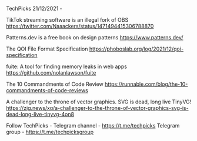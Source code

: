 TechPicks 21/12/2021 -

TikTok streaming software is an illegal fork of OBS
https://twitter.com/Naaackers/status/1471494415306788870

Patterns.dev is a free book on design patterns
https://www.patterns.dev/

The QOI File Format Specification
https://phoboslab.org/log/2021/12/qoi-specification

fuite: A tool for finding memory leaks in web apps
https://github.com/nolanlawson/fuite

The 10 Commandments of Code Review
https://runnable.com/blog/the-10-commandments-of-code-reviews

A challenger to the throne of vector graphics. SVG is dead, long live TinyVG!
https://zig.news/xq/a-challenger-to-the-throne-of-vector-graphics-svg-is-dead-long-live-tinyvg-4on8

Follow TechPicks -
Telegram channel - https://t.me/techpicks
Telegram group - https://t.me/techpicksgroup